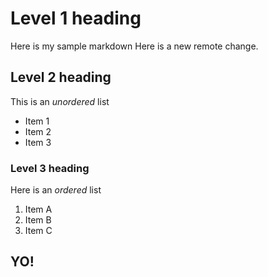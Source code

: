# Level 1 heading
Here is my sample markdown
Here is a new remote change.

## Level 2 heading

This is an *unordered* list
- Item 1
- Item 2
- Item 3

### Level 3 heading
Here is an *ordered* list
1. Item A
2. Item B
3. Item C

## YO!
